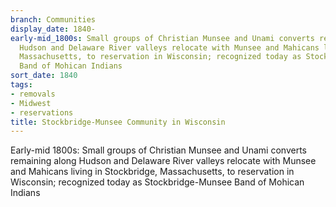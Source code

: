 ```yaml
---
branch: Communities
display_date: 1840-
early-mid_1800s: Small groups of Christian Munsee and Unami converts remaining along
  Hudson and Delaware River valleys relocate with Munsee and Mahicans living in Stockbridge,
  Massachusetts, to reservation in Wisconsin; recognized today as Stockbridge-Munsee
  Band of Mohican Indians
sort_date: 1840
tags:
- removals
- Midwest
- reservations
title: Stockbridge-Munsee Community in Wisconsin
---
```


Early-mid 1800s: Small groups of Christian Munsee and Unami converts remaining along Hudson and Delaware River valleys relocate with Munsee and Mahicans living in Stockbridge, Massachusetts, to reservation in Wisconsin; recognized today as Stockbridge-Munsee Band of Mohican Indians